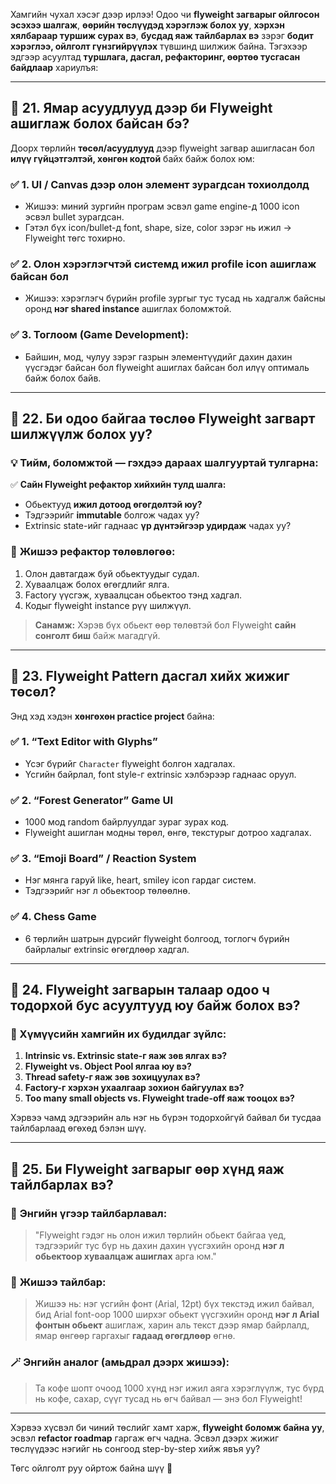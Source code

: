 Хамгийн чухал хэсэг дээр ирлээ! Одоо чи **flyweight загварыг ойлгосон эсэхээ шалгаж**, **өөрийн төслүүдэд хэрэглэж болох уу**, **хэрхэн хялбараар туршиж сурах вэ**, **бусдад яаж тайлбарлах вэ** зэрэг **бодит хэрэглээ, ойлголт гүнзгийрүүлэх** түвшинд шилжиж байна. Тэгэхээр эдгээр асуултад **туршлага, дасгал, рефакторинг, өөртөө тусгасан байдлаар** хариулъя:

---

## 🔹 **21. Ямар асуудлууд дээр би Flyweight ашиглаж болох байсан бэ?**

Доорх төрлийн **төсөл/асуудлууд** дээр flyweight загвар ашигласан бол **илүү гүйцэтгэлтэй, хөнгөн кодтой** байх байж болох юм:

### ✅ **1. UI / Canvas дээр олон элемент зурагдсан тохиолдолд**
- Жишээ: миний зургийн програм эсвэл game engine-д 1000 icon эсвэл bullet зурагдсан.
- Гэтэл бүх icon/bullet-д font, shape, size, color зэрэг нь ижил → Flyweight төгс тохирно.

### ✅ **2. Олон хэрэглэгчтэй системд ижил profile icon ашиглаж байсан бол**
- Жишээ: хэрэглэгч бүрийн profile зургыг тус тусад нь хадгалж байсны оронд **нэг shared instance** ашиглах боломжтой.

### ✅ **3. Тоглоом (Game Development):**
- Байшин, мод, чулуу зэрэг газрын элементүүдийг дахин дахин үүсгэдэг байсан бол flyweight ашиглах байсан бол илүү оптималь байж болох байв.

---

## 🔹 **22. Би одоо байгаа төслөө Flyweight загварт шилжүүлж болох уу?**

### 💡 **Тийм, боломжтой — гэхдээ дараах шалгууртай тулгарна:**

✅ **Сайн Flyweight рефактор хийхийн тулд шалга:**
- Обьектууд **ижил дотоод өгөгдөлтэй юу?**
- Тэдгээрийг **immutable** болгож чадах уу?
- Extrinsic state-ийг гаднаас **үр дүнтэйгээр удирдаж** чадах уу?

### 🔄 **Жишээ рефактор төлөвлөгөө:**
1. Олон давтагдаж буй обьектуудыг судал.
2. Хуваалцаж болох өгөгдлийг ялга.
3. Factory үүсгэж, хуваалцсан обьектоо тэнд хадгал.
4. Кодыг flyweight instance рүү шилжүүл.

> **Санамж:** Хэрэв бүх обьект өөр төлөвтэй бол Flyweight **сайн сонголт биш** байж магадгүй.

---

## 🔹 **23. Flyweight Pattern дасгал хийх жижиг төсөл?**

Энд хэд хэдэн **хөнгөхөн practice project** байна:

### ✅ **1. “Text Editor with Glyphs”**
- Үсэг бүрийг `Character` flyweight болгон хадгалах.
- Үсгийн байрлал, font style-г extrinsic хэлбэрээр гаднаас оруул.

### ✅ **2. “Forest Generator” Game UI**
- 1000 мод random байрлуулдаг зураг зурах код.
- Flyweight ашиглан модны төрөл, өнгө, текстурыг дотроо хадгалах.

### ✅ **3. “Emoji Board” / Reaction System**
- Нэг мянга гаруй like, heart, smiley icon гардаг систем.
- Тэдгээрийг нэг л обьектоор төлөөлнө.

### ✅ **4. Chess Game**
- 6 төрлийн шатрын дүрсийг flyweight болгоод, тоглогч бүрийн байрлалыг extrinsic өгөгдлөөр хадгал.

---

## 🔹 **24. Flyweight загварын талаар одоо ч тодорхой бус асуултууд юу байж болох вэ?**

### 🤔 Хүмүүсийн хамгийн их будилдаг зүйлс:

1. **Intrinsic vs. Extrinsic state-г яаж зөв ялгах вэ?**
2. **Flyweight vs. Object Pool ялгаа юу вэ?**
3. **Thread safety-г яаж зөв зохицуулах вэ?**
4. **Factory-г хэрхэн ухаалгаар зохион байгуулах вэ?**
5. **Too many small objects vs. Flyweight trade-off яаж тооцох вэ?**

Хэрвээ чамд эдгээрийн аль нэг нь бүрэн тодорхойгүй байвал би тусдаа тайлбарлаад өгөхөд бэлэн шүү.

---

## 🔹 **25. Би Flyweight загварыг өөр хүнд яаж тайлбарлах вэ?**

### 👶 **Энгийн үгээр тайлбарлавал:**

> "Flyweight гэдэг нь олон ижил төрлийн обьект байгаа үед, тэдгээрийг тус бүр нь дахин дахин үүсгэхийн оронд **нэг л обьектоор хуваалцаж ашиглах** арга юм."

### 🧠 **Жишээ тайлбар:**

> Жишээ нь: нэг үсгийн фонт (Arial, 12pt) бүх текстэд ижил байвал, бид Arial font-оор 1000 ширхэг обьект үүсгэхийн оронд **нэг л Arial фонтын обьект** ашиглаж, харин аль текст дээр ямар байрлалд, ямар өнгөөр гаргахыг **гадаад өгөгдлөөр** өгнө.

### 🪄 **Энгийн аналог (амьдрал дээрх жишээ):**

> Та кофе шопт очоод 1000 хүнд нэг ижил аяга хэрэглүүлж, тус бүрд нь кофе, сахар, сүүг тусад нь өгч байвал — энэ бол Flyweight!

---

Хэрвээ хүсвэл би чиний төслийг хамт харж, **flyweight боломж байна уу**, эсвэл **refactor roadmap** гаргаж өгч чадна. Эсвэл дээрх жижиг төслүүдээс нэгийг нь сонгоод step-by-step хийж явъя уу?

Төгс ойлголт руу ойртож байна шүү 👏